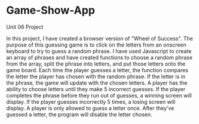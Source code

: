 # Game-Show-App
 Unit 06 Project
 
In this project, I have created a browser version of "Wheel of Success". The purpose of this guessing game is to click on the letters from an onscreen keyboard to try to guess a random phrase.
I have used Javascript to create an array of phrases and have created functions to choose a random phrase from the array, split the phrase into letters, and put those letters onto the game board.
Each time the player guesses a letter, the function compares the letter the player has chosen with the random phrase. If the letter is in the phrase, the game will update with the chosen letters.
A player has the ability to choose letters until they make 5 incorrect guesses.
If the player completes the phrase before they run out of guesses, a winning screen will display. If the player guesses incorrectly 5 times, a losing screen will display.
A player is only allowed to guess a letter once. After they've guessed a letter, the program will disable the letter chosen.

